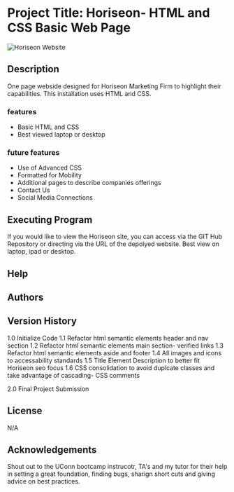 # Project Title: Horiseon- HTML and CSS Basic Web Page
![Horiseon Website](assets/images/horiseon-screen-shot.png)
## Description
One page webside designed for Horiseon Marketing Firm to highlight their capabilities.  This installation uses HTML and CSS.
### features
 * Basic HTML and CSS
 * Best viewed laptop or desktop
### future features
 * Use of Advanced CSS
 * Formatted for Mobility
 * Additional pages to describe companies offerings
 * Contact Us
 * Social Media Connections

## Executing Program
If you would like to view the Horiseon site, you can access via the GIT Hub Repository or directing via the URL of the depolyed website.  Best view on laptop, ipad or desktop.
## Help
## Authors
## Version History
1.0 Initialize Code
1.1 Refactor html semantic elements header and nav section
1.2 Refactor html semantic elements main section- verified links
1.3 Refactor html semantic elements aside and footer
1.4 All images and icons to accessability standards
1.5 Title Element Description to better fit Horiseon seo focus
1.6 CSS consolidation to avoid duplcate classes and take advantage of cascading- CSS comments



2.0 Final Project Submission
## License
N/A
## Acknowledgements
Shout out to the UConn bootcamp instrucotr, TA's and my tutor for their help in setting a great foundation, finding bugs, sharign short cuts and giving advice on best practices.